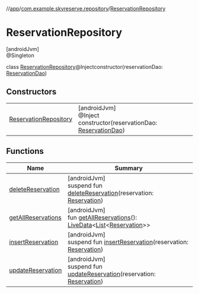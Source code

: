 //[app](../../../index.md)/[com.example.skyreserve.repository](../index.md)/[ReservationRepository](index.md)

# ReservationRepository

[androidJvm]\
@<!---  GfmCommand {"@class":"org.jetbrains.dokka.gfm.ResolveLinkGfmCommand","dri":{"packageName":"javax.inject","classNames":"Singleton","callable":null,"target":{"@class":"org.jetbrains.dokka.links.PointingToDeclaration"},"extra":null}} --->Singleton<!--- --->

class [ReservationRepository](index.md)@<!---  GfmCommand {"@class":"org.jetbrains.dokka.gfm.ResolveLinkGfmCommand","dri":{"packageName":"javax.inject","classNames":"Inject","callable":null,"target":{"@class":"org.jetbrains.dokka.links.PointingToDeclaration"},"extra":null}} --->Inject<!--- --->constructor(reservationDao: [ReservationDao](../../com.example.skyreserve.database.room.dao/-reservation-dao/index.md))

## Constructors

| | |
|---|---|
| [ReservationRepository](-reservation-repository.md) | [androidJvm]<br>@<!---  GfmCommand {"@class":"org.jetbrains.dokka.gfm.ResolveLinkGfmCommand","dri":{"packageName":"javax.inject","classNames":"Inject","callable":null,"target":{"@class":"org.jetbrains.dokka.links.PointingToDeclaration"},"extra":null}} --->Inject<!--- ---><br>constructor(reservationDao: [ReservationDao](../../com.example.skyreserve.database.room.dao/-reservation-dao/index.md)) |

## Functions

| Name | Summary |
|---|---|
| [deleteReservation](delete-reservation.md) | [androidJvm]<br>suspend fun [deleteReservation](delete-reservation.md)(reservation: [Reservation](../../com.example.skyreserve.database.room.entity/-reservation/index.md)) |
| [getAllReservations](get-all-reservations.md) | [androidJvm]<br>fun [getAllReservations](get-all-reservations.md)(): [LiveData](https://developer.android.com/reference/kotlin/androidx/lifecycle/LiveData.html)&lt;[List](https://kotlinlang.org/api/latest/jvm/stdlib/kotlin.collections/-list/index.html)&lt;[Reservation](../../com.example.skyreserve.database.room.entity/-reservation/index.md)&gt;&gt; |
| [insertReservation](insert-reservation.md) | [androidJvm]<br>suspend fun [insertReservation](insert-reservation.md)(reservation: [Reservation](../../com.example.skyreserve.database.room.entity/-reservation/index.md)) |
| [updateReservation](update-reservation.md) | [androidJvm]<br>suspend fun [updateReservation](update-reservation.md)(reservation: [Reservation](../../com.example.skyreserve.database.room.entity/-reservation/index.md)) |

